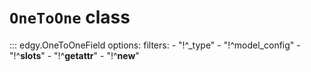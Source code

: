 # **`OneToOne`** class


::: edgy.OneToOneField
    options:
        filters:
        - "!^_type"
        - "!^model_config"
        - "!^__slots__"
        - "!^__getattr__"
        - "!^__new__"
